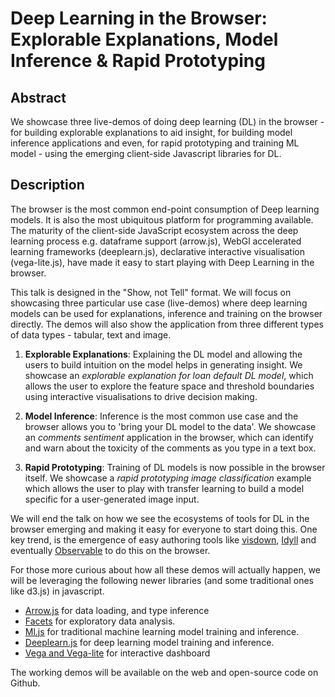 # Deep Learning in the Browser: Explorable Explanations, Model Inference & Rapid Prototyping

## Abstract
We showcase three live-demos of doing deep learning (DL) in the browser - for building explorable explanations to aid insight, for building model inference applications and even, for rapid prototyping and training ML model - using the emerging client-side Javascript libraries for DL.

## Description
The browser is the most common end-point consumption of Deep learning models. It is also the most ubiquitous platform for programming available. The maturity of the client-side JavaScript ecosystem across the deep learning process e.g. dataframe support (arrow.js), WebGl accelerated learning frameworks (deeplearn.js), declarative interactive visualisation (vega-lite.js), have made it easy to start playing with Deep Learning in the browser.

This talk is designed in the "Show, not Tell" format. We will focus on showcasing three particular use case (live-demos) where deep learning models can be used for explanations, inference and training on the browser directly. The demos will also show the application from three different types of data types - tabular, text and image.

1. **Explorable Explanations**: Explaining the DL model and allowing the users to build intuition on the model helps in generating insight. We showcase an *explorable explanation for loan default DL model*, which allows the user to explore the feature space and threshold boundaries using interactive visualisations to drive decision making.

2. **Model Inference**: Inference is the most common use case and the browser allows you to 'bring your DL model to the data'. We showcase an *comments sentiment* application in the browser, which can identify and warn about the toxicity of the comments as you type in a text box.

3. **Rapid Prototyping**: Training of DL models is now possible in the browser itself. We showcase a *rapid prototyping image classification* example which allows the user to play with transfer learning to build a model specific for a user-generated image input.  

We will end the talk on how we see the ecosystems of tools for DL in the browser emerging and making it easy for everyone to start doing this. One key trend, is the emergence of easy authoring tools like [visdown](http://visdown.com/), [Idyll](http://idyll-lang.org/editor/) and eventually [Observable](https://observablehq.com/) to do this on the browser.

For those more curious about how all these demos will actually happen, we will be leveraging the following newer libraries (and some traditional ones like d3.js) in javascript.

- [Arrow.js](https://github.com/apache/arrow/tree/master/js) for data loading, and type inference 
- [Facets](https://pair-code.github.io/facets/) for exploratory data analysis.
- [Ml.js](https://github.com/mljs/) for traditional machine learning model training and inference.
- [Deeplearn.js](https://deeplearnjs.org/) for deep learning model training and inference.
- [Vega and Vega-lite](https://vega.github.io/) for interactive dashboard

The working demos will be available on the web and open-source code on Github. 
